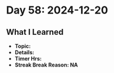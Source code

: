 # Day 58: 2024-12-20

## What I Learned
- **Topic:**
- **Details:**
- **Timer Hrs:**
- **Streak Break Reason: NA**